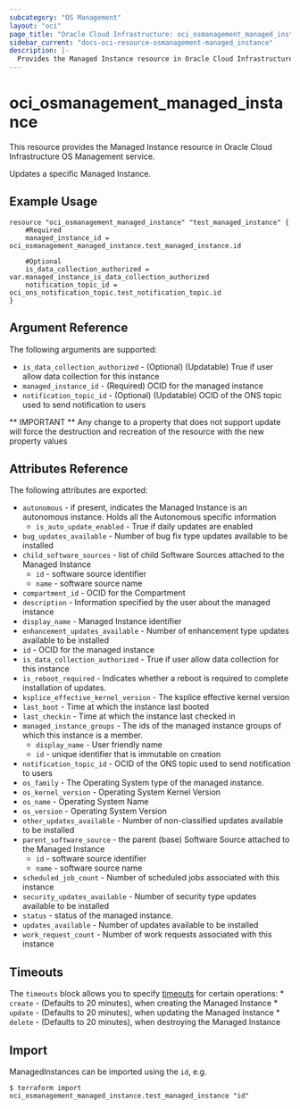 ```yaml
---
subcategory: "OS Management"
layout: "oci"
page_title: "Oracle Cloud Infrastructure: oci_osmanagement_managed_instance"
sidebar_current: "docs-oci-resource-osmanagement-managed_instance"
description: |-
  Provides the Managed Instance resource in Oracle Cloud Infrastructure OS Management service
---
```


# oci_osmanagement_managed_instance
This resource provides the Managed Instance resource in Oracle Cloud Infrastructure OS Management service.

Updates a specific Managed Instance.


## Example Usage

```hcl
resource "oci_osmanagement_managed_instance" "test_managed_instance" {
	#Required
	managed_instance_id = oci_osmanagement_managed_instance.test_managed_instance.id

	#Optional
	is_data_collection_authorized = var.managed_instance_is_data_collection_authorized
	notification_topic_id = oci_ons_notification_topic.test_notification_topic.id
}
```

## Argument Reference

The following arguments are supported:

* `is_data_collection_authorized` - (Optional) (Updatable) True if user allow data collection for this instance
* `managed_instance_id` - (Required) OCID for the managed instance
* `notification_topic_id` - (Optional) (Updatable) OCID of the ONS topic used to send notification to users


** IMPORTANT **
Any change to a property that does not support update will force the destruction and recreation of the resource with the new property values

## Attributes Reference

The following attributes are exported:

* `autonomous` - if present, indicates the Managed Instance is an autonomous instance. Holds all the Autonomous specific information
	* `is_auto_update_enabled` - True if daily updates are enabled
* `bug_updates_available` - Number of bug fix type updates available to be installed
* `child_software_sources` - list of child Software Sources attached to the Managed Instance
	* `id` - software source identifier
	* `name` - software source name
* `compartment_id` - OCID for the Compartment
* `description` - Information specified by the user about the managed instance
* `display_name` - Managed Instance identifier
* `enhancement_updates_available` - Number of enhancement type updates available to be installed
* `id` - OCID for the managed instance
* `is_data_collection_authorized` - True if user allow data collection for this instance
* `is_reboot_required` - Indicates whether a reboot is required to complete installation of updates.
* `ksplice_effective_kernel_version` - The ksplice effective kernel version
* `last_boot` - Time at which the instance last booted
* `last_checkin` - Time at which the instance last checked in
* `managed_instance_groups` - The ids of the managed instance groups of which this instance is a member. 
	* `display_name` - User friendly name
	* `id` - unique identifier that is immutable on creation
* `notification_topic_id` - OCID of the ONS topic used to send notification to users
* `os_family` - The Operating System type of the managed instance.
* `os_kernel_version` - Operating System Kernel Version
* `os_name` - Operating System Name
* `os_version` - Operating System Version
* `other_updates_available` - Number of non-classified updates available to be installed
* `parent_software_source` - the parent (base) Software Source attached to the Managed Instance
	* `id` - software source identifier
	* `name` - software source name
* `scheduled_job_count` - Number of scheduled jobs associated with this instance
* `security_updates_available` - Number of security type updates available to be installed
* `status` - status of the managed instance.
* `updates_available` - Number of updates available to be installed
* `work_request_count` - Number of work requests associated with this instance

## Timeouts

The `timeouts` block allows you to specify [timeouts](https://registry.terraform.io/providers/hashicorp/oci/latest/docs/guides/changing_timeouts) for certain operations:
	* `create` - (Defaults to 20 minutes), when creating the Managed Instance
	* `update` - (Defaults to 20 minutes), when updating the Managed Instance
	* `delete` - (Defaults to 20 minutes), when destroying the Managed Instance


## Import

ManagedInstances can be imported using the `id`, e.g.

```
$ terraform import oci_osmanagement_managed_instance.test_managed_instance "id"
```

